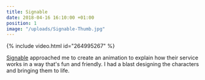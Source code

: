 ```yaml
---
title: Signable
date: 2018-04-16 16:10:00 +01:00
position: 1
image: "/uploads/Signable-Thumb.jpg"
---
```


{% include video.html id="264995267" %}

[Signable](https://www.signable.co.uk/) approached me to create an animation to explain how their service works in a way that's fun and friendly. I had a blast designing the characters and bringing them to life.